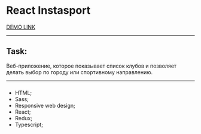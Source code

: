 
React Instasport
=====================

[DEMO LINK](https://github.com/OlySpring1/instasport)
***
Task:
-----------------------------------
Веб-приложение, которое показывает список клубов и позволяет делать выбор по городу или спортивному направлению.
***
### 

* HTML;
* Sass;
* Responsive web design;
* React;
* Redux;
* Typescript;

